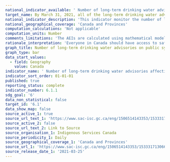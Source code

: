 ```yaml
---
national_indicator_available: ' Number of long-term drinking water advisories affecting First Nations drinking water systems'
target_name: By March 31, 2021, all of the long-term drinking water advisories on public systems on reserve are to be resolved
national_indicator_description: 'This indicator monitor the number of long-term drinking water advisories on public systems on First Nations communities.'
national_geographical_coverage: 'Canada and Provinces'
computation_calculations: 'Not applicable'
computation_units: Number
comments_limitations: 'The AEIs are calculated using mathematical models or formulas that integrate information on soil, climate and landscape, mainly derived from the Soil Landscapes of Canada (Soil Landscapes of Canada Working Group, 2007), with information on crops, land use, land management and livestock from the Census of Agriculture and other custom data sets from provincial agencies, private sector, and remote sensing. Results are generalized to provide a snapshot of an environmental condition on the landscape at a given time. The calculations and models for each indicator differ considerably, but all mathematical models and formulas have been adapted or developed from solid scientific knowledge and understanding of the interactions between various aspects of agricultural practices and the environment.'
rationale_interpretation: 'Everyone in Canada should have access to safe, clean drinking water. The Government of Canada is working with First Nations communities to: improve water infrastructure on reserves; end long-term drinking water advisories on public systems on reserves; prevent short-term advisories from becoming long-term.'
graph_title: Number of long-term drinking water advisories on public systems on reserve
graph_type: bar
data_start_values:
  - field: Geography
    value: Canada
indicator_name: ' Number of long-term drinking water advisories affecting First Nations drinking water systems'
indicator_sort_order: 01-01-01
published: true
reporting_status: complete
indicator_number: 6.1.1
sdg_goal: '6'
data_non_statistical: false
target_id: '6.1'
data_show_map: false
source_active_1: true
source_url_text_1: 'https://www.sac-isc.gc.ca/eng/1506514143353/1533317130660'
source_active_2: false
source_url_text_2: Link to Source
source_organisation_1: Indigenous Services Canada
source_periodicity_1: Daily
source_geographical_coverage_1: 'Canada and Provinces'
source_url_1: 'https://www.sac-isc.gc.ca/eng/1506514143353/1533317130660'
source_release_date_1: '2021-03-25'
---
```


